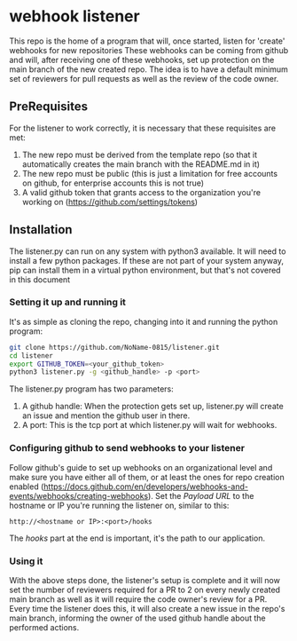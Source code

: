 # webhook listener

This repo is the home of a program that will, once started, listen for 'create' webhooks for new repositories
These webhooks can be coming from github and will, after receiving one of these webhooks, set up protection on the main branch of the new created repo. 
The idea is to have a default minimum set of reviewers for pull requests as well as the review of the code owner.

## PreRequisites

For the listener to work correctly, it is necessary that these requisites are met:
1. The new repo must be derived from the template repo (so that it automatically creates the main branch with the README.md in it)
2. The new repo must be public (this is just a limitation for free accounts on github, for enterprise accounts this is not true)
3. A valid github token that grants access to the organization you're working on (https://github.com/settings/tokens)

## Installation 

The listener.py can run on any system with python3 available. It will need to install a few python packages. If these are not part of your system anyway, pip can install them in a virtual python environment, but that's not covered in this document

### Setting it up and running it

It's as simple as cloning the repo, changing into it and running the python program:

```bash
git clone https://github.com/NoName-0815/listener.git
cd listener
export GITHUB_TOKEN=<your_github_token>
python3 listener.py -g <github_handle> -p <port>
```
The listener.py program has two parameters: 
1. A github handle: When the protection gets set up, listener.py will create an issue and mention the github user in there. 
2. A port: This is the tcp port at which listener.py will wait for webhooks.

### Configuring github to send webhooks to your listener

Follow github's guide to set up webhooks on an organizational level and make sure you have either all of them, or at least the ones for repo creation enabled (https://docs.github.com/en/developers/webhooks-and-events/webhooks/creating-webhooks).
Set the *Payload URL* to the hostname or IP you're running the listener on, similar to this:

`http://<hostname or IP>:<port>/hooks`

The *hooks* part at the end is important, it's the path to our application. 

### Using it

With the above steps done, the listener's setup is complete and it will now set the number of reviewers required for a PR to 2 on every newly created main branch as well as it will require the code owner's review for a PR. 
Every time the listener does this, it will also create a new issue in the repo's main branch, informing the owner of the used github handle about the performed actions. 


